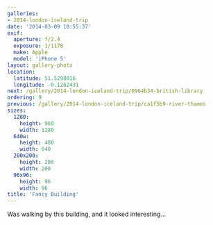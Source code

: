 ```yaml
---
galleries:
- 2014-london-iceland-trip
date: '2014-03-09 10:55:37'
exif:
  aperture: f/2.4
  exposure: 1/1178
  make: Apple
  model: 'iPhone 5'
layout: gallery-photo
location:
  latitude: 51.5298016
  longitude: -0.1262431
next: /gallery/2014-london-iceland-trip/0964b34-british-library
ordering: 9
previous: /gallery/2014-london-iceland-trip/ca1f5b9-river-thames
sizes:
  1280:
    height: 960
    width: 1280
  640w:
    height: 480
    width: 640
  200x200:
    height: 200
    width: 200
  96x96:
    height: 96
    width: 96
title: 'Fancy Building'
---
```


Was walking by this building, and it looked interesting…
